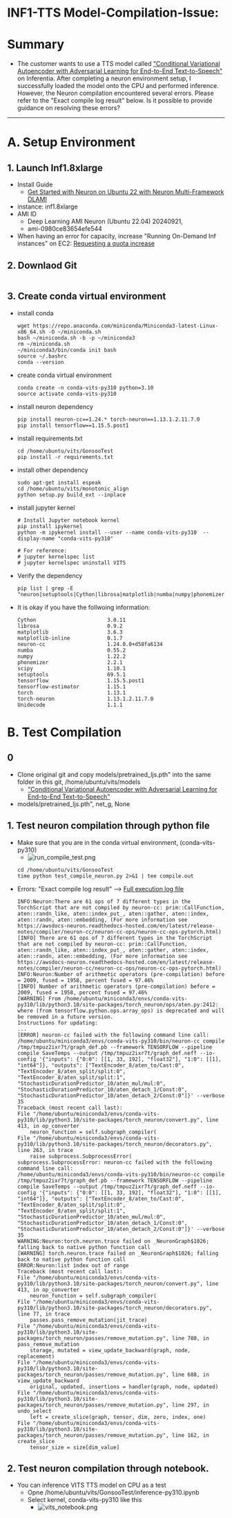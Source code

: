 

# INF1-TTS Model-Compilation-Issue:
# Summary
- The customer wants to use a TTS model called ["Conditional Variational Autoencoder with Adversarial Learning for End-to-End Text-to-Speech"](https://github.com/jaywalnut310/vits.git) on Inferentia.
After completing a neuron environment setup, I successfully loaded the model onto the CPU and performed inference. However, the Neuron compilation encountered several errors. Please refer to the "Exact compile log result" below. Is it possible to provide guidance on resolving these errors?
---



# A. Setup Environment

## 1. Launch Inf1.8xlarge
- Install Guide
    - [Get Started with Neuron on Ubuntu 22 with Neuron Multi-Framework DLAMI](https://awsdocs-neuron.readthedocs-hosted.com/en/latest/general/setup/neuron-setup/multiframework/multi-framework-ubuntu22-neuron-dlami.html#setup-ubuntu22-multi-framework-dlami)
- instance: inf1.8xlarge
- AMI ID
    - Deep Learning AMI Neuron (Ubuntu 22.04) 20240921, 
    - ami-0980ce83654efe544
- When having an error for capacity, increase "Running On-Demand Inf instances" on EC2: [Requesting a quota increase](https://docs.aws.amazon.com/servicequotas/latest/userguide/request-quota-increase.html)


## 2. Downlaod Git
```
```
## 3. Create conda virtual environment
- install conda
    ```
    wget https://repo.anaconda.com/miniconda/Miniconda3-latest-Linux-x86_64.sh -O ~/miniconda.sh
    bash ~/miniconda.sh -b -p ~/miniconda3
    rm ~/miniconda.sh
    ~/miniconda3/bin/conda init bash
    source ~/.bashrc
    conda --version
    ```
- create conda virtual environment
    ```
    conda create -n conda-vits-py310 python=3.10
    source activate conda-vits-py310
    ```
- install neuron dependency
    ```
    pip install neuron-cc==1.24.* torch-neuron==1.13.1.2.11.7.0
    pip install tensorflow==1.15.5.post1
    ```
- install requirements.txt
    ```
    cd /home/ubuntu/vits/GonsooTest
    pip install -r requirements.txt 
    ```
- install other dependency
    ```
    sudo apt-get install espeak
    cd /home/ubuntu/vits/monotonic_align
    python setup.py build_ext --inplace
    ```
- install jupyter kernel
    ```
    # Install Jupyter notebook kernel
    pip install ipykernel 
    python -m ipykernel install --user --name conda-vits-py310  --display-name "conda-vits-py310"

    # For reference:
    # jupyter kernelspec list
    # jupyter kernelspec uninstall VITS
    ``` 
- Verify the dependency
    ``` 
    pip list | grep -E "neuron|setuptools|Cython|librosa|matplotlib|numba|numpy|phonemizer|scipy|torch|Unidecode|tensorflow"
    ``` 
- It is okay if you have the follwoing information:
    ``` 
    Cython                       3.0.11
    librosa                      0.9.2
    matplotlib                   3.6.3
    matplotlib-inline            0.1.7
    neuron-cc                    1.24.0.0+d58fa6134
    numba                        0.55.2
    numpy                        1.22.2
    phonemizer                   2.2.1
    scipy                        1.10.1
    setuptools                   69.5.1
    tensorflow                   1.15.5.post1
    tensorflow-estimator         1.15.1
    torch                        1.13.1
    torch-neuron                 1.13.1.2.11.7.0
    Unidecode                    1.1.1
    ``` 


# B. Test Compilation
## 0
- Clone original git and copy models/pretrained_ljs.pth" into the same folder in this git, /home/ubuntu/vits/models
    - ["Conditional Variational Autoencoder with Adversarial Learning for End-to-End Text-to-Speech"](https://github.com/jaywalnut310/vits.git) 
- models/pretrained_ljs.pth", net_g, None
## 1. Test neuron compilation through python file
- Make sure that you are in the conda virtual environment, (conda-vits-py310)
    - ![run_compile_test.png](img/run_compile_test.png)
    ```
    cd /home/ubuntu/vits/GonsooTest
    time python test_compile_neuron.py 2>&1 | tee compile.out
    ``` 
- Errors:  "Exact compile log result" --> [Full execution log file](compile.out)
    ``` 
    INFO:Neuron:There are 61 ops of 7 different types in the TorchScript that are not compiled by neuron-cc: prim::CallFunction, aten::randn_like, aten::index_put_, aten::gather, aten::index, aten::randn, aten::embedding, (For more information see https://awsdocs-neuron.readthedocs-hosted.com/en/latest/release-notes/compiler/neuron-cc/neuron-cc-ops/neuron-cc-ops-pytorch.html)
    [INFO] There are 61 ops of 7 different types in the TorchScript that are not compiled by neuron-cc: prim::CallFunction, aten::randn_like, aten::index_put_, aten::gather, aten::index, aten::randn, aten::embedding, (For more information see https://awsdocs-neuron.readthedocs-hosted.com/en/latest/release-notes/compiler/neuron-cc/neuron-cc-ops/neuron-cc-ops-pytorch.html)
    INFO:Neuron:Number of arithmetic operators (pre-compilation) before = 2009, fused = 1958, percent fused = 97.46%
    [INFO] Number of arithmetic operators (pre-compilation) before = 2009, fused = 1958, percent fused = 97.46%
    [WARNING] From /home/ubuntu/miniconda3/envs/conda-vits-py310/lib/python3.10/site-packages/torch_neuron/ops/aten.py:2412: where (from tensorflow.python.ops.array_ops) is deprecated and will be removed in a future version.
    Instructions for updating:
    ...
    [ERROR] neuron-cc failed with the following command line call:
    /home/ubuntu/miniconda3/envs/conda-vits-py310/bin/neuron-cc compile /tmp/tmpuz2ixr7t/graph_def.pb --framework TENSORFLOW --pipeline compile SaveTemps --output /tmp/tmpuz2ixr7t/graph_def.neff --io-config '{"inputs": {"0:0": [[1, 33, 192], "float32"], "1:0": [[1], "int64"]}, "outputs": ["TextEncoder_8/aten_to/Cast:0", "TextEncoder_8/aten_split/split:0", "TextEncoder_8/aten_split/split:1", "StochasticDurationPredictor_10/aten_mul/mul:0", "StochasticDurationPredictor_10/aten_detach_1/Const:0", "StochasticDurationPredictor_10/aten_detach_2/Const:0"]}' --verbose 35
    Traceback (most recent call last):
    File "/home/ubuntu/miniconda3/envs/conda-vits-py310/lib/python3.10/site-packages/torch_neuron/convert.py", line 413, in op_converter
        neuron_function = self.subgraph_compiler(
    File "/home/ubuntu/miniconda3/envs/conda-vits-py310/lib/python3.10/site-packages/torch_neuron/decorators.py", line 263, in trace
        raise subprocess.SubprocessError(
    subprocess.SubprocessError: neuron-cc failed with the following command line call:
    /home/ubuntu/miniconda3/envs/conda-vits-py310/bin/neuron-cc compile /tmp/tmpuz2ixr7t/graph_def.pb --framework TENSORFLOW --pipeline compile SaveTemps --output /tmp/tmpuz2ixr7t/graph_def.neff --io-config '{"inputs": {"0:0": [[1, 33, 192], "float32"], "1:0": [[1], "int64"]}, "outputs": ["TextEncoder_8/aten_to/Cast:0", "TextEncoder_8/aten_split/split:0", "TextEncoder_8/aten_split/split:1", "StochasticDurationPredictor_10/aten_mul/mul:0", "StochasticDurationPredictor_10/aten_detach_1/Const:0", "StochasticDurationPredictor_10/aten_detach_2/Const:0"]}' --verbose 35
    WARNING:Neuron:torch.neuron.trace failed on _NeuronGraph$1026; falling back to native python function call
    [WARNING] torch.neuron.trace failed on _NeuronGraph$1026; falling back to native python function call
    ERROR:Neuron:list index out of range
    Traceback (most recent call last):
    File "/home/ubuntu/miniconda3/envs/conda-vits-py310/lib/python3.10/site-packages/torch_neuron/convert.py", line 413, in op_converter
        neuron_function = self.subgraph_compiler(
    File "/home/ubuntu/miniconda3/envs/conda-vits-py310/lib/python3.10/site-packages/torch_neuron/decorators.py", line 77, in trace
        passes.pass_remove_mutation(jit_trace)
    File "/home/ubuntu/miniconda3/envs/conda-vits-py310/lib/python3.10/site-packages/torch_neuron/passes/remove_mutation.py", line 780, in pass_remove_mutation
        storage, mutated = view_update_backward(graph, node, replacement)
    File "/home/ubuntu/miniconda3/envs/conda-vits-py310/lib/python3.10/site-packages/torch_neuron/passes/remove_mutation.py", line 688, in view_update_backward
        original, updated, insertions = handler(graph, node, updated)
    File "/home/ubuntu/miniconda3/envs/conda-vits-py310/lib/python3.10/site-packages/torch_neuron/passes/remove_mutation.py", line 297, in undo_select
        left = create_slice(graph, tensor, dim, zero, index, one)
    File "/home/ubuntu/miniconda3/envs/conda-vits-py310/lib/python3.10/site-packages/torch_neuron/passes/remove_mutation.py", line 162, in create_slice
        tensor_size = size[dim_value]

    ``` 
## 2. Test neuron compilation through notebook. 
- You can inference VITS TTS model on CPU as a test 
    - Opne /home/ubuntu/vits/GonsooTest/inference-py310.ipynb
    - Select kernel, conda-vits-py310 like this
        - ![vits_notebook.png](img/vits_notebook.png)
